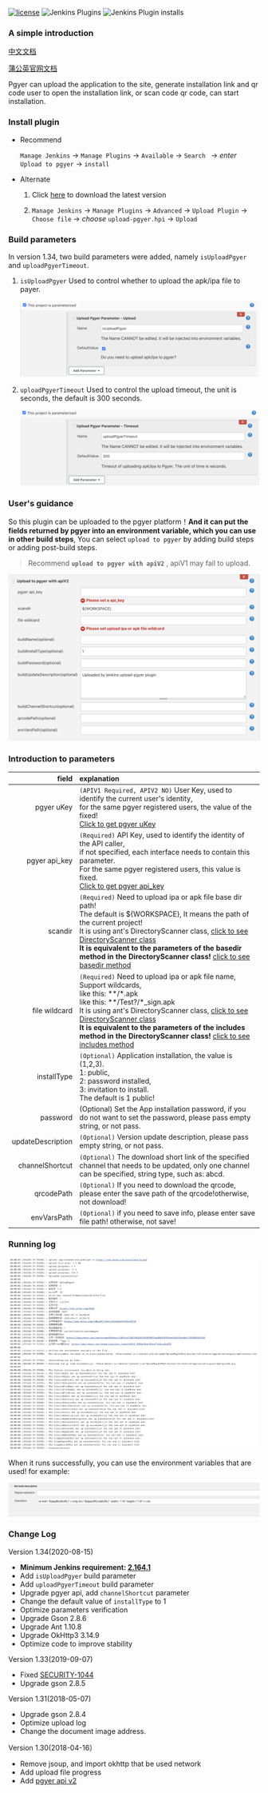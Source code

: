 [![license](https://img.shields.io/github/license/mashape/apistatus.svg)](http://opensource.org/licenses/MIT)
![Jenkins Plugins](https://img.shields.io/jenkins/plugin/v/upload-pgyer)
![Jenkins Plugin installs](https://img.shields.io/jenkins/plugin/i/upload-pgyer)

### A simple introduction

[中文文档](./README_cn.md)

[蒲公英官网文档](https://www.pgyer.com/doc/view/jenkins_plugin)

Pgyer can upload the application to the site, generate installation link and qr code user to open the installation link, or scan code qr code, can start installation.

### Install plugin

- Recommend

    `Manage Jenkins`  ->  `Manage Plugins`  ->  `Available`  ->  `Search `  -> *enter* `Upload to pgyer`  -> `install`

- Alternate

    1. Click [here](https://updates.jenkins-ci.org/latest/upload-pgyer.hpi) to download the latest version

    2. `Manage Jenkins`  ->  `Manage Plugins`  ->  `Advanced`  ->  `Upload Plugin`  ->  `Choose file`  ->  *choose* `upload-pgyer.hpi`  ->  `Upload`

### Build parameters

In version 1.34, two build parameters were added, namely `isUploadPgyer` and `uploadPgyerTimeout`.

1. `isUploadPgyer` Used to control whether to upload the apk/ipa file to payer.

    ![isUploadPgyer](./images/build-parameter-isUploadPgyer.png)

2. `uploadPgyerTimeout` Used to control the upload timeout, the unit is seconds, the default is 300 seconds.

    ![uploadPgyerTimeout](./images/build-parameter-uploadPgyerTimeout.png)

### User's guidance
So this plugin can be uploaded to the pgyer platform！**And it can put the fields returned by pgyer into an environment variable, which you can use in other build steps**, You can select `upload to pgyer` by adding build steps or adding post-build steps.

> Recommend **`upload to pgyer with apiV2`** , apiV1 may fail to upload.

![](./images/setting-screenshot.png)

### Introduction to parameters
field|explanation
----:|:----------
pgyer uKey|`(APIV1 Required, APIV2 NO)` User Key, used to identify the current user's identity, <br/>for the same pgyer registered users, the value of the fixed!<br/>[Click to get pgyer uKey](https://www.pgyer.com/account/api)
pgyer api_key|`(Required)` API Key, used to identify the identity of the API caller, <br/>if not specified, each interface needs to contain this parameter.<br/>For the same pgyer registered users, this value is fixed.<br/>[Click to get pgyer api_key](https://www.pgyer.com/account/api)
scandir|`(Required)` Need to upload ipa or apk file base dir path!<br/>  The default is ${WORKSPACE}, It means the path of the current project!<br/>It is using ant's DirectoryScanner class, [click to see DirectoryScanner class](https://ant.apache.org/manual/api/org/apache/tools/ant/DirectoryScanner.html)<br/>**It is equivalent to the parameters of the basedir method in the DirectoryScanner class!** [click to see basedir method](https://ant.apache.org/manual/api/org/apache/tools/ant/DirectoryScanner.html#basedir)
file wildcard|`(Required)` Need to upload ipa or apk file name, Support wildcards,<br/>like this: \*\*/\*.apk<br/>like this: \*\*/Test?/\*_sign.apk<br/>It is using ant's DirectoryScanner class, [click to see DirectoryScanner class](https://ant.apache.org/manual/api/org/apache/tools/ant/DirectoryScanner.html)<br/> **It is equivalent to the parameters of the includes method in the DirectoryScanner class!** [click to see includes method](https://ant.apache.org/manual/api/org/apache/tools/ant/DirectoryScanner.html#includes)
installType|`(Optional)` Application installation, the value is (1,2,3).<br/>1: public, <br/>2: password installed, <br/>3: invitation to install.<br/>The default is 1 public!
password|(Optional) Set the App installation password, if you do not want to set the password, please pass empty string, or not pass.
updateDescription|`(Optional)` Version update description, please pass empty string, or not pass.
channelShortcut|`(Optional)` The download short link of the specified channel that needs to be updated, only one channel can be specified, string type, such as: abcd.
qrcodePath|`(Optional)` If you need to download the qrcode, please enter the save path of the qrcode!otherwise, not download!
envVarsPath|`(Optional)` if you need to save info, please enter save file path! otherwise, not save!

### Running log
![](./images/upload-pgyer-running-log.png)

When it runs successfully, you can use the environment variables that are used! for example:

![](./images/use-environment-variable-smaple.png)

### Change Log

Version 1.34(2020-08-15)

- **Minimum Jenkins requirement: [2.164.1](http://mirrors.jenkins.io/war-stable/2.164.1)**
- Add `isUploadPgyer` build parameter
- Add `uploadPgyerTimeout` build parameter
- Upgrade pgyer api, add `channelShortcut` parameter
- Change the default value of `installType` to 1
- Optimize parameters verification
- Upgrade Gson 2.8.6
- Upgrade Ant 1.10.8
- Upgrade OkHttp3 3.14.9
- Optimize code to improve stability

Version 1.33(2019-09-07)

- Fixed [SECURITY-1044](https://issues.jenkins-ci.org/browse/SECURITY-1044)
- Upgrade gson 2.8.5

Version 1.31(2018-05-07)

- Upgrade gson 2.8.4
- Optimize upload log
- Change the document image address.

Version 1.30(2018-04-16）

- Remove jsoup, and import okhttp that be used network
- Add upload file progress
- Add [pgyer api v2](https://www.pgyer.com/doc/view/api#uploadApp)